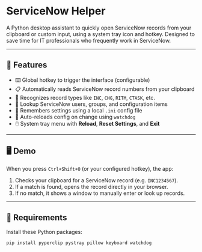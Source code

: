 # ServiceNow Helper

A Python desktop assistant to quickly open ServiceNow records from your clipboard or custom input, using a system tray icon and hotkey. Designed to save time for IT professionals who frequently work in ServiceNow.

---

## 🚀 Features

- ⌨️ Global hotkey to trigger the interface (configurable)
- 📋 Automatically reads ServiceNow record numbers from your clipboard
- 🧠 Recognizes record types like `INC`, `CHG`, `RITM`, `CTASK`, etc.
- 🔎 Lookup ServiceNow users, groups, and configuration items
- 💾 Remembers settings using a local `.ini` config file
- 🔁 Auto-reloads config on change using `watchdog`
- 🖱️ System tray menu with **Reload**, **Reset Settings**, and **Exit**

---

## 🖥️ Demo

When you press `Ctrl+Shift+O` (or your configured hotkey), the app:

1. Checks your clipboard for a ServiceNow record (e.g. `INC1234567`).
2. If a match is found, opens the record directly in your browser.
3. If no match, it shows a window to manually enter or look up records.

---

## 🧰 Requirements

Install these Python packages:

```bash
pip install pyperclip pystray pillow keyboard watchdog
